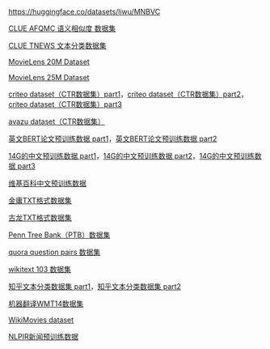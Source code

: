 
https://huggingface.co/datasets/liwu/MNBVC

[CLUE AFQMC 语义相似度 数据集](https://download.csdn.net/download/guotong1988/88086232)

[CLUE TNEWS 文本分类数据集](https://download.csdn.net/download/guotong1988/88086230)

[MovieLens 20M Dataset](https://download.csdn.net/download/guotong1988/85505311)

[MovieLens 25M Dataset](https://download.csdn.net/download/guotong1988/85396205)

[criteo dataset（CTR数据集）part1](https://download.csdn.net/download/guotong1988/85042834)，[criteo dataset（CTR数据集）part2](https://download.csdn.net/download/guotong1988/85042833)，[criteo dataset（CTR数据集）part3](https://download.csdn.net/download/guotong1988/85042767)

[avazu dataset（CTR数据集）](https://download.csdn.net/download/guotong1988/85041982)

[英文BERT论文预训练数据 part1](https://download.csdn.net/download/guotong1988/16200194)，[英文BERT论文预训练数据 part2](https://download.csdn.net/download/guotong1988/16200758)

[14G的中文预训练数据 part1](https://download.csdn.net/download/guotong1988/12599202)，[14G的中文预训练数据 part2](https://download.csdn.net/download/guotong1988/12599183)，[14G的中文预训练数据 part3](https://download.csdn.net/download/guotong1988/12599200)

[维基百科中文预训练数据](https://download.csdn.net/download/guotong1988/12599092)

[金庸TXT格式数据集](https://download.csdn.net/download/guotong1988/11019491)

[古龙TXT格式数据集](https://download.csdn.net/download/guotong1988/11078785)

[Penn Tree Bank（PTB）数据集](https://download.csdn.net/download/guotong1988/10982561)

[quora question pairs 数据集](https://download.csdn.net/download/guotong1988/10858364)

[wikitext 103 数据集](https://download.csdn.net/download/guotong1988/10968818)

[知乎文本分类数据集 part1](https://download.csdn.net/download/guotong1988/10544080)，[知乎文本分类数据集 part2](https://download.csdn.net/download/guotong1988/10544109)

[机器翻译WMT14数据集](https://download.csdn.net/download/guotong1988/10335625)

[WikiMovies dataset](https://download.csdn.net/download/guotong1988/10282115)

[NLPIR新闻预训练数据](https://download.csdn.net/download/guotong1988/88275803)



